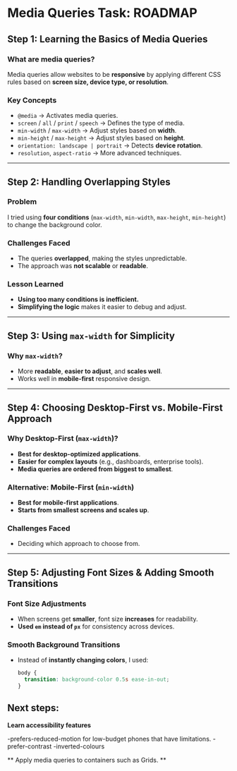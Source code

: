 # Media Queries Task: ROADMAP

## Step 1: Learning the Basics of Media Queries

### What are media queries?

Media queries allow websites to be **responsive** by applying different CSS rules based on **screen size, device type, or resolution**.

### Key Concepts

- `@media` → Activates media queries.
- `screen` / `all` / `print` / `speech` → Defines the type of media.
- `min-width` / `max-width` → Adjust styles based on **width**.
- `min-height` / `max-height` → Adjust styles based on **height**.
- `orientation: landscape | portrait` → Detects **device rotation**.
- `resolution`, `aspect-ratio` → More advanced techniques.

---

## Step 2: Handling Overlapping Styles

### Problem

I tried using **four conditions** (`max-width`, `min-width`, `max-height`, `min-height`) to change the background color.

### Challenges Faced

- The queries **overlapped**, making the styles unpredictable.
- The approach was **not scalable** or **readable**.

### Lesson Learned

- **Using too many conditions is inefficient.**
- **Simplifying the logic** makes it easier to debug and adjust.

---

## Step 3: Using `max-width` for Simplicity

### Why `max-width`?

- More **readable**, **easier to adjust**, and **scales well**.
- Works well in **mobile-first** responsive design.

---

## Step 4: Choosing Desktop-First vs. Mobile-First Approach

### Why Desktop-First (`max-width`)?

- **Best for desktop-optimized applications**.
- **Easier for complex layouts** (e.g., dashboards, enterprise tools).
- **Media queries are ordered from biggest to smallest**.

### Alternative: Mobile-First (`min-width`)

- **Best for mobile-first applications**.
- **Starts from smallest screens and scales up**.

### Challenges Faced

- Deciding which approach to choose from.

---

## Step 5: Adjusting Font Sizes & Adding Smooth Transitions

### Font Size Adjustments

- When screens get **smaller**, font size **increases** for readability.
- **Used `em` instead of `px`** for consistency across devices.

### Smooth Background Transitions

- Instead of **instantly changing colors**, I used:
  ```css
  body {
    transition: background-color 0.5s ease-in-out;
  }
  ```

## Next steps:

**Learn accessibility features**

-prefers-reduced-motion for low-budget phones that have limitations.
-prefer-contrast
-inverted-colours

** Apply media queries to containers such as Grids. **
